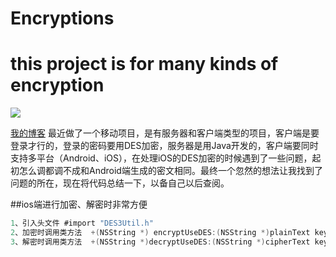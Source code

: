 # Encryptions
this project is for many kinds of encryption
=======================
 ![](http://s12.sinaimg.cn/large/005vePOgzy6XQ9wm2Jtbb&690)  
 
[我的博客](http://blog.sina.com.cn/s/articlelist_5042266328_0_1.html "悬停显示")
最近做了一个移动项目，是有服务器和客户端类型的项目，客户端是要登录才行的，登录的密码要用DES加密，服务器是用Java开发的，客户端要同时支持多平台（Android、iOS），在处理iOS的DES加密的时候遇到了一些问题，起初怎么调都调不成和Android端生成的密文相同。最终一个忽然的想法让我找到了问题的所在，现在将代码总结一下，以备自己以后查阅。

##ios端进行加密、解密时非常方便
```Objective-C
1、引入头文件 #import "DES3Util.h"
2、加密时调用类方法  +(NSString *) encryptUseDES:(NSString *)plainText key:(NSString *)key;
3、解密时调用类方法  +(NSString *)decryptUseDES:(NSString *)cipherText key:(NSString *)key;
```


